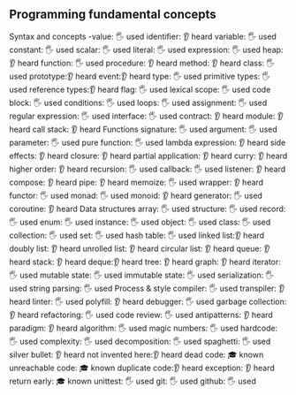 ## Programming fundamental concepts

Syntax and concepts
 -value: 🖐 used
identifier: 👂 heard
variable: 🖐 used
constant: 🖐 used
scalar: 🖐 used
literal: 🖐 used
expression: 🖐 used
heap:👂 heard
function: 🖐 used
procedure: 👂 heard
method: 👂 heard
class: 🖐 used
prototype:👂 heard
event:👂 heard
type: 🖐 used
primitive types: 🖐 used
reference types:👂 heard
flag: 🖐 used
lexical scope: 🖐 used
code block: 🖐 used
conditions: 🖐 used
loops: 🖐 used
assignment: 🖐 used
regular expression: 🖐 used
interface: 🖐 used
contract: 👂 heard
module: 👂 heard
call stack: 👂 heard
Functions
signature: 🖐 used
argument: 🖐 used
parameter: 🖐 used
pure function: 🖐 used
lambda expression: 👂 heard
side effects: 👂 heard
closure: 👂 heard
partial application: 👂 heard
curry: 👂 heard
higher order: 👂 heard
recursion: 🖐 used
callback: 🖐 used
listener: 👂 heard
compose: 👂 heard
pipe: 👂 heard
memoize: 🖐 used
wrapper: 👂 heard
functor: 🖐 used
monad: 🖐 used
monoid: 👂 heard
generator: 🖐 used
coroutine: 👂 heard
Data structures
array: 🖐 used
structure: 🖐 used
record: 🖐 used
enum: 🖐 used
instance: 🖐 used
object: 🖐 used
class: 🖐 used
collection: 🖐 used
set: 🖐 used
hash table: 🖐 used
linked list:👂 heard
doubly list: 👂 heard
unrolled list: 👂 heard
circular list: 👂 heard
queue: 👂 heard
stack: 👂 heard
deque:👂 heard
tree: 👂 heard
graph: 👂 heard
iterator: 🖐 used
mutable state: 🖐 used
immutable state: 🖐 used
serialization: 🖐 used
string parsing: 🖐 used
Process & style
compiler: 🖐 used
transpiler: 👂 heard
linter: 🖐 used
polyfill: 👂 heard
debugger: 🖐 used
garbage collection: 👂 heard
refactoring: 🖐 used
code review: 🖐 used
antipatterns: 👂 heard
paradigm: 👂 heard
algorithm: 🖐 used
magic numbers: 🖐 used
hardcode: 🖐 used
complexity: 🖐 used
decomposition: 🖐 used
spaghetti: 🖐 used
silver bullet: 👂 heard
not invented here:👂 heard
dead code: 🎓 known
unreachable code: 🎓 known
duplicate code:👂 heard
exception: 👂 heard
return early: 🎓 known
unittest: 🖐 used
git: 🖐 used
github: 🖐 used
